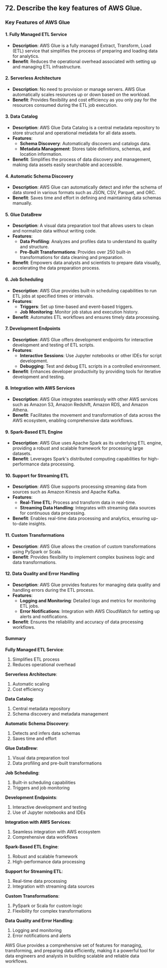 ## 72. Describe the key features of AWS Glue.


### Key Features of AWS Glue

#### 1. Fully Managed ETL Service
   - **Description**: AWS Glue is a fully managed Extract, Transform, Load (ETL) service that simplifies the process of preparing and loading data for analytics.
   - **Benefit**: Reduces the operational overhead associated with setting up and managing ETL infrastructure.

#### 2. Serverless Architecture
   - **Description**: No need to provision or manage servers. AWS Glue automatically scales resources up or down based on the workload.
   - **Benefit**: Provides flexibility and cost efficiency as you only pay for the resources consumed during the ETL job execution.

#### 3. Data Catalog
   - **Description**: AWS Glue Data Catalog is a central metadata repository to store structural and operational metadata for all data assets.
   - **Features**:
     - **Schema Discovery**: Automatically discovers and catalogs data.
     - **Metadata Management**: Stores table definitions, schemas, and location information.
   - **Benefit**: Simplifies the process of data discovery and management, making data assets easily searchable and accessible.

#### 4. Automatic Schema Discovery
   - **Description**: AWS Glue can automatically detect and infer the schema of data stored in various formats such as JSON, CSV, Parquet, and ORC.
   - **Benefit**: Saves time and effort in defining and maintaining data schemas manually.

#### 5. Glue DataBrew
   - **Description**: A visual data preparation tool that allows users to clean and normalize data without writing code.
   - **Features**:
     - **Data Profiling**: Analyzes and profiles data to understand its quality and structure.
     - **Pre-Built Transformations**: Provides over 250 built-in transformations for data cleaning and preparation.
   - **Benefit**: Empowers data analysts and scientists to prepare data visually, accelerating the data preparation process.

#### 6. Job Scheduling
   - **Description**: AWS Glue provides built-in scheduling capabilities to run ETL jobs at specified times or intervals.
   - **Features**:
     - **Triggers**: Set up time-based and event-based triggers.
     - **Job Monitoring**: Monitor job status and execution history.
   - **Benefit**: Automates ETL workflows and ensures timely data processing.

#### 7. Development Endpoints
   - **Description**: AWS Glue offers development endpoints for interactive development and testing of ETL scripts.
   - **Features**:
     - **Interactive Sessions**: Use Jupyter notebooks or other IDEs for script development.
     - **Debugging**: Test and debug ETL scripts in a controlled environment.
   - **Benefit**: Enhances developer productivity by providing tools for iterative development and testing.

#### 8. Integration with AWS Services
   - **Description**: AWS Glue integrates seamlessly with other AWS services such as Amazon S3, Amazon Redshift, Amazon RDS, and Amazon Athena.
   - **Benefit**: Facilitates the movement and transformation of data across the AWS ecosystem, enabling comprehensive data workflows.

#### 9. Spark-Based ETL Engine
   - **Description**: AWS Glue uses Apache Spark as its underlying ETL engine, providing a robust and scalable framework for processing large datasets.
   - **Benefit**: Leverages Spark's distributed computing capabilities for high-performance data processing.

#### 10. Support for Streaming ETL
   - **Description**: AWS Glue supports processing streaming data from sources such as Amazon Kinesis and Apache Kafka.
   - **Features**:
     - **Real-Time ETL**: Process and transform data in real-time.
     - **Streaming Data Handling**: Integrates with streaming data sources for continuous data processing.
   - **Benefit**: Enables real-time data processing and analytics, ensuring up-to-date insights.

#### 11. Custom Transformations
   - **Description**: AWS Glue allows the creation of custom transformations using PySpark or Scala.
   - **Benefit**: Provides flexibility to implement complex business logic and data transformations.

#### 12. Data Quality and Error Handling
   - **Description**: AWS Glue provides features for managing data quality and handling errors during the ETL process.
   - **Features**:
     - **Logging and Monitoring**: Detailed logs and metrics for monitoring ETL jobs.
     - **Error Notifications**: Integration with AWS CloudWatch for setting up alerts and notifications.
   - **Benefit**: Ensures the reliability and accuracy of data processing workflows.

#### Summary

**Fully Managed ETL Service**:
1. Simplifies ETL process
2. Reduces operational overhead

**Serverless Architecture**:
1. Automatic scaling
2. Cost efficiency

**Data Catalog**:
1. Central metadata repository
2. Schema discovery and metadata management

**Automatic Schema Discovery**:
1. Detects and infers data schemas
2. Saves time and effort

**Glue DataBrew**:
1. Visual data preparation tool
2. Data profiling and pre-built transformations

**Job Scheduling**:
1. Built-in scheduling capabilities
2. Triggers and job monitoring

**Development Endpoints**:
1. Interactive development and testing
2. Use of Jupyter notebooks and IDEs

**Integration with AWS Services**:
1. Seamless integration with AWS ecosystem
2. Comprehensive data workflows

**Spark-Based ETL Engine**:
1. Robust and scalable framework
2. High-performance data processing

**Support for Streaming ETL**:
1. Real-time data processing
2. Integration with streaming data sources

**Custom Transformations**:
1. PySpark or Scala for custom logic
2. Flexibility for complex transformations

**Data Quality and Error Handling**:
1. Logging and monitoring
2. Error notifications and alerts

AWS Glue provides a comprehensive set of features for managing, transforming, and preparing data efficiently, making it a powerful tool for data engineers and analysts in building scalable and reliable data workflows.